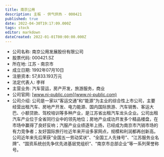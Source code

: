 ```yaml
---
title: 南京公用
description: 主板 - 供气供热 - 000421
published: true
date: 2022-04-30T19:17:09.000Z
tags: stock
editor: markdown
dateCreated: 2022-01-01T00:00:00.000Z
---
```


- 公司名称: 南京公用发展股份有限公司
- 股票代码: 000421.SZ
- 所在地: 江苏 - 南京市
- 成立日期: 1992年07月10日
- 注册资本: 57,833.193万元
- 法定代表人: 李祥
- 主营业务: 汽车营运，房产开发，旅游服务，商业
- 公司官网: [www.nj-public.com](www.nj-public.com)
- 公司介绍: 公司是一家以“客运交通”和“能源”为主业的综合性上市公司，主要经营出租汽车、房地产开发、电力能源、国内国际旅游、汽车销售、客运大巴、小额贷款、驾校培训等多种产业，是江苏省出租汽车龙头企业。公司出租汽车产业位于全省同行业中的领先地位；房地产业成功开发多个精品楼盘，在市场中赢得了良好反响；汽服产业业绩逐年上扬，已经成为南京市汽销市场的有力竞争者；友好国际旅行社近年来开设多家网点，规模和利润都再创新高。公司近年来先后荣获“全国五一劳动奖状”、“全国工人先锋号”、“江苏服务业名牌”、“国资系统创先争优先进基层党组织”、“南京市总部企业”等一系列荣誉称号。


